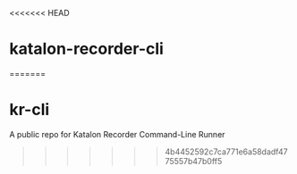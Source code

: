 <<<<<<< HEAD
# katalon-recorder-cli
=======
# kr-cli
A public repo for Katalon Recorder Command-Line Runner
>>>>>>> 4b4452592c7ca771e6a58dadf4775557b47b0ff5

